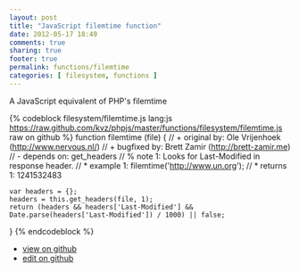 ```yaml
---
layout: post
title: "JavaScript filemtime function"
date: 2012-05-17 18:49
comments: true
sharing: true
footer: true
permalink: functions/filemtime
categories: [ filesystem, functions ]
---
```

A JavaScript equivalent of PHP's filemtime
<!-- more -->
{% codeblock filesystem/filemtime.js lang:js https://raw.github.com/kvz/phpjs/master/functions/filesystem/filemtime.js raw on github %}
function filemtime (file) {
    // +   original by: Ole Vrijenhoek (http://www.nervous.nl/)
    // +    bugfixed by: Brett Zamir (http://brett-zamir.me)
    // -    depends on: get_headers
    // %        note 1:  Looks for Last-Modified in response header.
    // *     example 1: filemtime('http://www.un.org');
    // *     returns 1: 1241532483

    var headers = {};
    headers = this.get_headers(file, 1);
    return (headers && headers['Last-Modified'] && Date.parse(headers['Last-Modified']) / 1000) || false;
}
{% endcodeblock %}
<ul>
 <li><a href="https://github.com/kvz/phpjs/blob/master/functions/filesystem/filemtime.js">view on github</a></li>
 <li><a href="https://github.com/kvz/phpjs/edit/master/functions/filesystem/filemtime.js">edit on github</a></li>
</ul>
